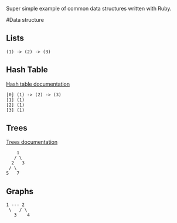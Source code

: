 Super simple example of common data structures written with Ruby.

#Data structure

## Lists
```
(1) -> (2) -> (3)
```

## Hash Table
[Hash table  documentation](maps_and_hashing/README.md)
```
[0] (1) -> (2) -> (3)
[1] (1)
[2] (1)
[3] (1)
```
## Trees
[Trees documentation](trees/README.md)
```
    1
   / \
  2   3
 / \
5   7
```

## Graphs

```
1 --- 2
 \   / \
   3    4
```

